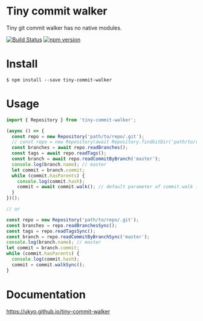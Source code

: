 # Tiny commit walker

Tiny git commit walker has no native modules.

[![Build Status](https://travis-ci.org/ukyo/tiny-commit-walker.svg?branch=master)](https://travis-ci.org/ukyo/tiny-commit-walker) [![npm version](https://badge.fury.io/js/tiny-commit-walker.svg)](https://badge.fury.io/js/tiny-commit-walker)

# Install

```
$ npm install --save tiny-commit-walker
```

# Usage

```js
import { Repository } from 'tiny-commit-walker';

(async () => {
  const repo = new Repository('path/to/repo/.git');
  // const repo = new Repository(await Repository.findGitDir('path/to/repo'));
  const branches = await repo.readBranches();
  const tags = await repo.readTags();
  const branch = await repo.readCommitByBranch('master');
  console.log(branch.name); // master
  let commit = branch.commit;
  while (commit.hasParents) {
    console.log(commit.hash);
    commit = await commit.walk(); // default parameter of commit.walk is base parent hash.
  }
})();

// or

const repo = new Repository('path/to/repo/.git');
const branches = repo.readBranchesSync();
const tags = repo.readTagsSync();
const branch = repo.readCommitByBranchSync('master');
console.log(branch.name); // master
let commit = branch.commit;
while (commit.hasParents) {
  console.log(commit.hash);
  commit = commit.walkSync();
}
```

# Documentation

https://ukyo.github.io/tiny-commit-walker

